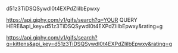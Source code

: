 d51z3TiDSQSywdI0t4EXPdZIiIbEpwxy


https://api.giphy.com/v1/gifs/search?q=YOUR QUERY HERE&api_key=d51z3TiDSQSywdI0t4EXPdZIiIbEpwxy&rating=g

https://api.giphy.com/v1/gifs/search?q=kittens&api_key=d51z3TiDSQSywdI0t4EXPdZIiIbEpwxy&rating=g